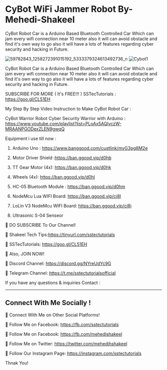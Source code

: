 # CyBot WiFi Jammer Robot By-Mehedi-Shakeel
CyBot Robot Car is a Arduino Based Bluetooth Controlled Car Which can jam every wifi connection near 10 meter also it will can avoid obstacle and find it's own way to go also it will have a lots of features regarding cyber security and hacking in Future.

![59782843_1258272391015192_5333379324613492736_n](https://user-images.githubusercontent.com/26013128/57573583-d7004880-744b-11e9-985e-4aa356ee2cc6.jpg)
![Cybot1](https://user-images.githubusercontent.com/26013128/57453014-13cf1280-7287-11e9-82b9-f4b1eee525ec.PNG)

CyBot Robot Car is a Arduino Based Bluetooth Controlled Car Which can jam every wifi connection near 10 meter also it will can avoid obstacle and find it's own way to go also it will  have a lots of features regarding cyber security and hacking in Future.

SUBSCRIBE FOR MORE ( It's FREE!!! ) 
SSTecTutorials : https://goo.gl/CL51EH

My Step By Step Video Instruction to Make CyBot Robot Car : 

CyBot Warrior Robot Cyber Security Warrior with Arduino  : https://www.youtube.com/playlist?list=PLoAx5AQlvczW-MRAANPGODexZLEN9gwqQ

Equipment i use till now : 

1) Arduino Uno : https://www.banggood.com/custlink/mvG3pg8M2e

2) Motor Driver Shield :https://ban.ggood.vip/d0hb

4) TT Gear Motor (4x): https://ban.ggood.vip/d0hk

3) Wheels (4x): https://ban.ggood.vip/d0hl

5) HC-05 Bluetooth Module  : https://ban.ggood.vip/d0hm

6) NodeMcu Lua WIFI Board: https://ban.ggood.vip/ci8l

7) LoLin V3 NodeMcu  WIFI Board:  https://ban.ggood.vip/ci8j

8) Ultrasonic S-04 Senseor 

🔴 DO SUBSCRIBE To Our Channel!

🔗 Shakeel Tech Tips:https://tinyurl.com/sstectutorials

🔗 SSTecTutorials: https://goo.gl/CL51EH

🔴 Also, JOIN NOW!

🔗 Discord Channel: https://discord.gg/NYreUdYc9G

🔗 Telegram Channel: https://t.me/sstectutorialsofficial

If you have any questions & inquiries Contact :

-------------------------------------------------

Connect With Me Socially !
-------------------------------------------------

🔴 Connect With Me on Other Social Platforms!

🔗 Follow Me on Facebook: https://fb.com/sstectutorials

🔗 Follow Me on Facebook: https://fb.com/mehedishakeel

🔗 Follow Me on Twitter: https://twitter.com/mehedihshakeel

🔗 Follow Our Instagram Page: https://instagram.com/sstectutorials


Thnak You!

